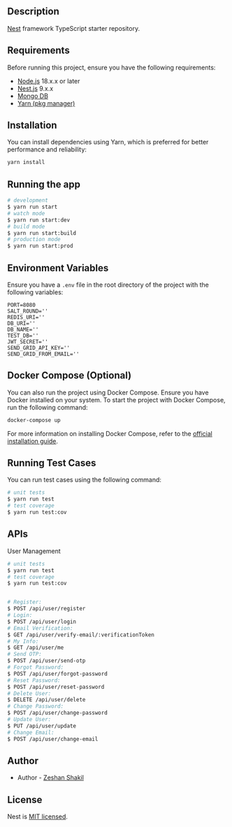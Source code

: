 ## Description

[Nest](https://github.com/nestjs/nest) framework TypeScript starter repository.




## Requirements
Before running this project, ensure you have the following requirements:
- <a href="http://nodejs.org" target="_blank">Node.js</a> 18.x.x or later
- <a href="https://nestjs.com/" target="_blank">Nest.js</a> 9.x.x
- <a href="https://www.mongodb.com/" target="_blank">Mongo DB</a>
- <a href="https://yarnpkg.com/" target="_blank">Yarn (pkg manager)</a>



## Installation
You can install dependencies using Yarn, which is preferred for better performance and reliability:
```bash
yarn install
```


## Running the app
```bash
# development
$ yarn run start
# watch mode
$ yarn run start:dev
# build mode
$ yarn run start:build
# production mode
$ yarn run start:prod
```



## Environment Variables
Ensure you have a `.env` file in the root directory of the project with the following variables:
```dotenv
PORT=8080
SALT_ROUND=''
REDIS_URI=''
DB_URI=''
DB_NAME=''
TEST_DB=''
JWT_SECRET=''
SEND_GRID_API_KEY=''
SEND_GRID_FROM_EMAIL=''
```



## Docker Compose (Optional)
You can also run the project using Docker Compose. Ensure you have Docker installed on your system.
To start the project with Docker Compose, run the following command:
```bash
docker-compose up
```
For more information on installing Docker Compose, refer to the [official installation guide](https://docs.docker.com/compose/install/).




## Running Test Cases
You can run test cases using the following command:
```bash
# unit tests
$ yarn run test
# test coverage
$ yarn run test:cov
```



## APIs
User Management
```bash
# unit tests
$ yarn run test
# test coverage
$ yarn run test:cov


# Register:
$ POST /api/user/register
# Login:
$ POST /api/user/login
# Email Verification:
$ GET /api/user/verify-email/:verificationToken
# My Info:
$ GET /api/user/me
# Send OTP:
$ POST /api/user/send-otp
# Forgot Password:
$ POST /api/user/forgot-password
# Reset Password:
$ POST /api/user/reset-password
# Delete User:
$ DELETE /api/user/delete
# Change Password:
$ POST /api/user/change-password
# Update User:
$ PUT /api/user/update
# Change Email:
$ POST /api/user/change-email
```





## Author

- Author - [Zeshan Shakil](https://zeshantech.netlify.app)

## License

Nest is [MIT licensed](LICENSE).
